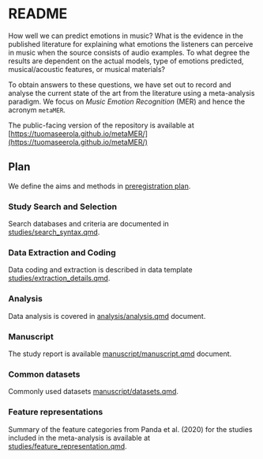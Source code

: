 # README

How well we can predict emotions in music? What is the evidence in the published literature for explaining what emotions the listeners can perceive in music when the source consists of audio examples. To what degree the results are dependent on the actual models, type of emotions predicted, musical/acoustic features, or musical materials?

To obtain answers to these questions, we have set out to record and analyse the current state of the art from the literature using a meta-analysis paradigm. We focus on *Music Emotion Recognition* (MER) and hence the acronym `metaMER`.

The public-facing version of the repository is available at
[https://tuomaseerola.github.io/metaMER/](https://tuomaseerola.github.io/metaMER/)


## Plan

We define the aims and methods in [preregistration plan](preregistration/preregistration.qmd).

### Study Search and Selection

Search databases and criteria are documented in [studies/search_syntax.qmd](studies/search_syntax.qmd).

### Data Extraction and Coding

Data coding and extraction is described in data template [studies/extraction_details.qmd](studies/extraction_details.qmd). 

### Analysis

Data analysis is covered in [analysis/analysis.qmd](analysis/analysis.qmd) document.

### Manuscript

The study report is available [manuscript/manuscript.qmd](manuscript/manuscript.qmd) document.

### Common datasets

Commonly used datasets [manuscript/datasets.qmd](manuscript/datasets.qmd).


### Feature representations

Summary of the feature categories from Panda et al. (2020) for the studies included in the meta-analysis is available at [studies/feature_representation.qmd](studies/feature_representation.qmd).

